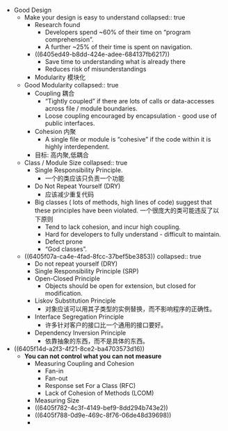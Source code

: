 - Good Design
	- Make your design is easy to understand
	  collapsed:: true
		- Research found
			- Developers spend ~60% of their time on “program comprehension”.
			- A further ~25% of their time is spent on navigation.
		- ((6405ed49-b8dd-424e-adee-684137fb6217))
			- Save time to understanding what is already there
			- Reduces risk of misunderstandings
		- Modularity 模块化
	- Good Modularity
	  collapsed:: true
		- Coupling 耦合
			- “Tightly coupled” if there are lots of calls or data-accesses across file / module boundaries.
			- Loose coupling encouraged by encapsulation - good use of public interfaces.
		- Cohesion 内聚
			- A single file or module is “cohesive” if the code within it is highly interdependent.
		- 目标: 高内聚,低耦合
	- Class / Module Size
	  collapsed:: true
		- Single Responsibility Principle.
			- 一个的类应该只负责一个功能
		- Do Not Repeat Yourself (DRY)
			- 应该减少重复代码
		- Big classes ( lots of methods, high lines of code)  suggest that these principles have been violated.
		  一个很庞大的类可能违反了以下原则
			- Tend to lack cohesion, and incur high coupling.
			- Hard for developers to fully understand - difficult to maintain.
			- Defect prone
			- “God classes”.
	- ((6405f07a-ca4e-4fad-8fcc-37bef5be3853))
	  collapsed:: true
		- Do not repeat yourself (DRY)
		- Single Responsibility Principle (SRP)
		- Open-Closed Principle
			- Objects should be open for extension, but closed for modification.
		- Liskov Substitution Principle
			- 对象应该可以用其子类型的实例替换，而不影响程序的正确性。
		- Interface Segregation Principle
			- 许多针对客户的接口比一个通用的接口要好。
		- Dependency Inversion Principle
			- 依靠抽象的东西，而不是具体的东西。
- ((6405f14d-a2f3-4f21-8ce2-ba4703573d16))
	- **You can not control what you can not measure**
		- Measuring Coupling and Cohesion
			- Fan-in
			- Fan-out
			- Response set For a Class (RFC)
			- Lack of Cohesion of Methods (LCOM)
		- Measuring Size
		- ((6405f782-4c3f-4149-bef9-8dd294b743e2))
		- ((6405f788-0d9e-469c-8f76-06de48d39698))
		-